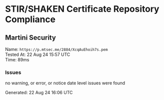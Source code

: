 # STIR/SHAKEN Certificate Repository Compliance

## Martini Security

Name: `https://p.mtsec.me/2884/XcqAuEhoih7s.pem`\
Tested At: 22 Aug 24 15:57 UTC\
Time: 89ms

### Issues

no warning, or error, or notice date level issues were found

Generated: 22 Aug 24 16:06 UTC
